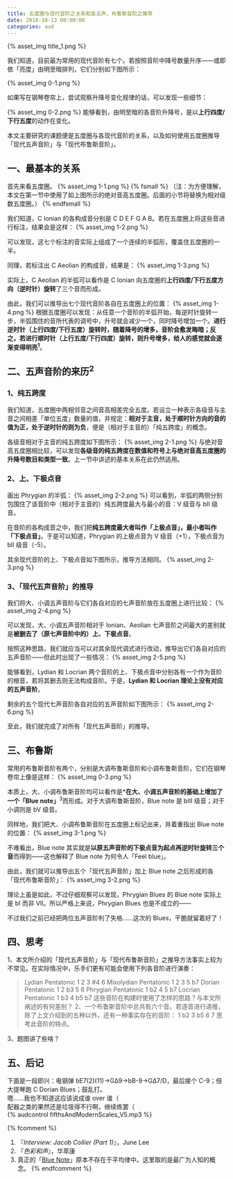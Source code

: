 ```yaml
---
title: 五度圈与现代音阶之关系和各五声、布鲁斯音阶之推导
date: 2018-10-13 00:00:00
categories: aud
---
```


{% asset_img title_1.png %}

我们知道，目前最为常用的现代音阶有七个。若按照音阶中降号数量升序——或即依「亮度」由明至暗排列，它们分别如下图所示：

{% asset_img 0-1.png %}

如果写在钢琴卷帘上，尝试观察升降号变化规律的话，可以发现一些细节：

{% asset_img 0-2.png %}
能够看到，由明至暗的各音阶升降号，是以**上行四度/下行五度**的动作在变化。

本文主要研究的课题便是五度圈与各现代音阶的关系，以及如何使用五度圈推导「现代五声音阶」与「现代布鲁斯音阶」。
<br/>

## 一、最基本的关系
首先来看五度圈。
{% asset_img 1-1.png %}
{% fsmall %}
（注：为方便理解，本文在第一节中使用了如上图所示的绝对音高五度圈。后面的小节将替换为相对级数五度圈。）
{% endfsmall %}

我们知道，C Ionian 的各构成音分别是 C D E F G A B。若在五度圈上将这些音进行标注，结果会是这样：
{% asset_img 1-2.png %}

可以发现，这七个标注的音实际上组成了一个连续的半弧形，覆盖住五度圈的一半。

同理，若标注出 C Aeolian 的构成音，结果是：
{% asset_img 1-3.png %}

实际上，C Aeolian 的半弧可以看作是 C Ionian 向五度圈的**上行四度/下行五度方向（逆时针）旋转**了三个音而形成。

由此，我们可以推导出七个现代音阶各自在五度圈上的位置：
{% asset_img 1-4.png %}
根据五度圈可以发现：从任意一个音阶的半弧开始，每逆时针旋转一步，半弧围住的音所代表的调号中，升号就会减少一个，同时降号增加一个。**进行逆时针（上行四度/下行五度）旋转时，随着降号的增多，音阶会愈发晦暗；反之，若进行顺时针（上行五度/下行四度）旋转，则升号增多，给人的感觉就会逐渐变得明亮<sup>1</sup>**。
<br/>
## 二、五声音阶的来历<sup>2</sup>
### 1、纯五跨度
我们知道，五度圈中两相邻音之间音高相差完全五度。若设立一种表示各级音与主音之间相差「单位五度」数量的值，并规定：**相对于主音，处于顺时针方向的音的值为正，处于逆时针的则为负**，便是（相对于主音的）「纯五跨度」的概念。

各级音相对于主音的纯五跨度如下图所示：
{% asset_img 2-1.png %}
与绝对音高五度圈相比较，可以发现**各级音的纯五跨度在数值和符号上与绝对音高五度圈的升降号数目和类型一致**。上一节中讲述的基本关系在此仍然适用。

### 2、上、下极点音
画出 Phrygian 的半弧：
{% asset_img 2-2.png %}
可以看到，半弧的两侧分别包围住了该音阶中（相对于主音的）纯五跨度最大与最小的音：V 级音与 bII 级音。

在音阶的各构成音之中，我们把**纯五跨度最大者叫作「上极点音」，最小者叫作「下极点音」**。于是可以知道，Phrygian 的上极点音为 V 级音（+1），下极点音为 bII 级音（-5）。

其余现代音阶的上、下极点音如下图所示，推导方法相同。
{% asset_img 2-3.png %}

### 3、「现代五声音阶」的推导
我们将大、小调五声音阶与它们各自对应的七声音阶放在五度圈上进行比较：
{% asset_img 2-4.png %}

可以发现，大、小调五声音阶相对于 Ionian、Aeolian 七声音阶之间最大的差别就是**被删去了（原七声音阶中的）上、下极点音**。

按照这种思路，我们就应当可以对其余现代调式进行改动，推导出它们各自对应的五声音阶——但此时出现了一些情况：
{% asset_img 2-5.png %}

能够看到，Lydian 和 Locrian 两个音阶的上、下极点音中分别各有一个作为音阶的根音，若将其删去则无法构成音阶。于是，**Lydian 和 Locrian 理论上没有对应的五声音阶**。

剩余的五个现代七声音阶各自对应的五声音阶如下图所示：
{% asset_img 2-6.png %}

至此，我们就完成了对所有「现代五声音阶」的推导。

## 三、布鲁斯
常用的布鲁斯音阶有两个，分别是大调布鲁斯音阶和小调布鲁斯音阶，它们在钢琴卷帘上像是这样：
{% asset_img 0-3.png %}

本质上，大、小调布鲁斯音阶均可以看作是***在大、小调五声音阶的基础上增加了一个「Blue note」**<sup>3</sup>而形成。对于大调布鲁斯音阶，Blue note 是 bIII 级音；对于小调则是 bV 级音。

同样地，我们把大、小调布鲁斯音阶在五度圈上标记出来，并着重指出 Blue note 的位置：
{% asset_img 3-1.png %}

不难看出，Blue note 其实就是**以原五声音阶的下极点音为起点再逆时针旋转三个音**而得到——这也解释了 Blue note 为何令人「Feel blue」。

由此，我们就可以推导出五个「现代五声音阶」加上 Blue note 之后形成的各「现代布鲁斯音阶」：
{% asset_img 3-2.png %}

理论上虽是如此，不过仔细观察可以发现，Phrygian Blues 的 Blue note 实际上是 bI 而非 VII。所以严格上来说，Phrygian Blues 也是不成立的——

不过我们之前已经把两位五声音阶判了失格……这次的 Blues，干脆就留着好了！

## 四、思考
1、本文所介绍的「现代五声音阶」与「现代布鲁斯音阶」之推导方法事实上较为不常见。在实际情况中，乐手们更有可能会使用下列各音阶进行演奏：
> Lydian Pentatonic 1 2 3 #4 6
> Mixolydian Pentatonic 1 2 3 5 b7
> Dorian Pentatonic 1 2 b3 5 6
> Phrygian Pentatonic 1 b2 4 5 b7
> Locrian Pentatonic 1 b3 4 b5 b7
这些音阶在构建时使用了怎样的思路？与本文所阐述的有何差别？
2、一个布鲁斯音阶中总共有六个音。若逐音进行递推，除了上文介绍到的五种以外，还有一种事实存在的音阶：
> 1 b2 3 b5 6 7
思考此音阶的特点。

3、题图讲了些啥？

## 五、后记
下面是一段即兴：电钢弹 bE7(2)(11)→GΔ9→bB-9→GΔ7/D，最后接个 C-9；倍大提琴跑 C Dorian Blues；鼓乱打。  
嗯……我也不知道这应该说成谁 over 谁（  
配器之类的果然还是垃圾得不行啊，继续练罢（  
{% audcontrol fifthsAndModernScales_V5.mp3 %}

{% fcomment %}
1. 『<i>Interview: Jacob Collier (Part 1)</i>』，June Lee <br/>
2. 『<i>色彩和声</i>』，华萃康 <br/>
3. 真正的「<a href="https://en.wikipedia.org/wiki/Blue_note">Blue Note</a>」原本不存在于平均律中。这里取的是最广为人知的概念。
{% endfcomment %}
